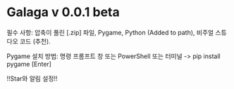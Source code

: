 # Galaga v 0.0.1 beta
필수 사항:
  압축이 풀린 [.zip] 파일, 
  Pygame, 
  Python (Added to path), 
  비주얼 스튜다오 코드 (추천).  
  
  
Pygame 설치 방법:
  명령 프롬프트 창 또는 PowerShell 또는 터미널 -> pip install pygame [Enter]


!!Star와 알림 설정!!
